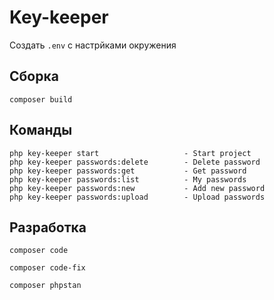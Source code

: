 
# Key-keeper

Создать ``.env`` с настрйками окружения

## Сборка

```
composer build
```

## Команды

```
php key-keeper start                   - Start project
php key-keeper passwords:delete        - Delete password
php key-keeper passwords:get           - Get password
php key-keeper passwords:list          - My passwords
php key-keeper passwords:new           - Add new password
php key-keeper passwords:upload        - Upload passwords
```

## Разработка

```
composer code
```

```
composer code-fix
```

```
composer phpstan
```
